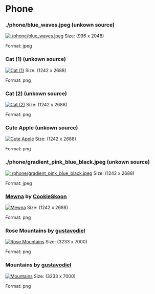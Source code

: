 # Phone

### ./phone/blue_waves.jpeg (unkown source)
[![./phone/blue_waves.jpeg](.cache/blue_waves.jpeg)](blue_waves.jpeg)
Size: (996 x 2048)

Format: jpeg

### Cat (1) (unkown source)
[![Cat (1)](.cache/cat-phone.png)](cat-phone.png)
Size: (1242 x 2688)

Format: png

### Cat (2) (unkown source)
[![Cat (2)](.cache/cato-phone.png)](cato-phone.png)
Size: (1242 x 2688)

Format: png

### Cute Apple (unkown source)
[![Cute Apple](.cache/cuteapple-phone.png)](cuteapple-phone.png)
Size: (1242 x 2688)

Format: png

### ./phone/gradient_pink_blue_black.jpeg (unkown source)
[![./phone/gradient_pink_blue_black.jpeg](.cache/gradient_pink_blue_black.jpeg)](gradient_pink_blue_black.jpeg)
Size: (1242 x 2688)

Format: jpeg

### [Mewna](https://www.deviantart.com/cookieskoon/art/Mewna-825706471) by [CookieSkoon](https://www.deviantart.com/cookieskoon)
[![Mewna](.cache/mewna-phone.png)](mewna-phone.png)
Size: (1242 x 2688)

Format: png

### Rose Mountains by [gustavodiel](https://github.com/gustavodiel)
[![Rose Mountains](.cache/mountains-rose.png)](mountains-rose.png)
Size: (3233 x 7000)

Format: png

### Mountains by [gustavodiel](https://github.com/gustavodiel)
[![Mountains](.cache/mountains.png)](mountains.png)
Size: (3233 x 7000)

Format: png

